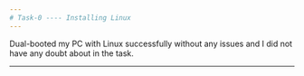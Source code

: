 ```yaml
---
# Task-0 ---- Installing Linux
---
```


Dual-booted my PC with Linux successfully without any issues and I did not have any doubt about in the task.

---
